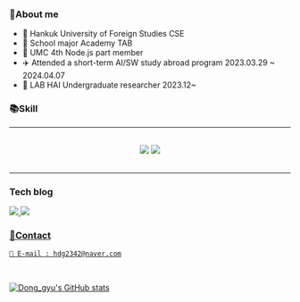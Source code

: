 ### 💬About me
- 🏫 Hankuk University of Foreign Studies CSE
- 🏢 School major Academy TAB
- 🏢 UMC 4th Node.js part member
- ✈️ Attended a short-term AI/SW study abroad program 2023.03.29 ~ 2024.04.07
- 🏢 LAB HAI Undergraduate researcher 2023.12~

### 📚Skill
<hr />
<br />
<div align="center">
  <img src="https://skillicons.dev/icons?i=python,c,java,html,css,javascript" />
  <img src="https://skillicons.dev/icons?i=vscode,github,git,anaconda,pytorch,tensorflow" /><br>
</div>

<br/>
<hr/>

### Tech blog

<a href="https://velog.io/@acadias12"><img src="https://img.shields.io/badge/Velog-20C997?style=flat-round&logo=velog&logoColor=white"/>
<a href="https://hwangdonggyu.github.io/"><img src="https://img.shields.io/badge/githubpages-222222?style=flat-round&logo=githubpages&logoColor=white"/>

### 💬Contact

```
📧 E-mail : hdg2342@naver.com
```

</br>

![Dong_gyu's GitHub stats](https://github-readme-stats.vercel.app/api?username=Hwangdonggyu&show_icons=true&theme=vision-friendly-dark)
